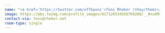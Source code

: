 ```yaml
---
name: "<a href='https://twitter.com/offbyoni'>Toni Rheker (they/them)</a>"
image: https://pbs.twimg.com/profile_images/917126534556766208/__0xuXMy_400x400.jpg
contact-via: toni@rheker.net
room-type: single
---
```

